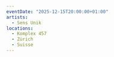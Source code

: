```yaml
---
eventDate: "2025-12-15T20:00:00+01:00"
artists:
  - Sens Unik
locations:
  - Komplex 457
  - Zürich
  - Suisse
---
```

